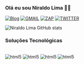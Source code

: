 ### Olá eu sou Niraldo Lima 🙋‍♂️

[![Blog](https://img.shields.io/badge/GitHub-100000?style=for-the-badge&logo=github&logoColor=white)](https://github.com/niraldolima)
[![GMAIL](https://img.shields.io/badge/Gmail-D14836?style=for-the-badge&logo=gmail&logoColor=white)](HTTPS://gmail.com)
[![ZAP](https://img.shields.io/badge/WhatsApp-25D366?style=for-the-badge&logo=whatsapp&logoColor=white)](7199979639)
[![TWITTER](https://img.shields.io/badge/Twitter-1DA1F2?style=for-the-badge&logo=twitter&logoColor=white)](https://twitter.com/LimaNirald46851)

![Niraldo Lima GitHub stats](https://github-readme-stats.vercel.app/api?username=niraldolima&show_icons=true&theme=radical)

### Soluções Tecnológicas

<div style="display: inline_block"><br/>
<img align="center" alt="html5" src="https://img.shields.io/badge/Windows-0078D6?style=for-the-badge&logo=windows&logoColor=white" />
<img align="center" alt="html5" src="https://img.shields.io/badge/Ubuntu-E95420?style=for-the-badge&logo=ubuntu&logoColor=white" />
<img align="center" alt="html5" src="https://img.shields.io/badge/mac%20os-000000?style=for-the-badge&logo=apple&logoColor=white" />
<img align="center" alt="html5" src="https://img.shields.io/badge/freebsd-AB2B28?style=for-the-badge&logo=freebsd&logoColor=white" />
</div>
